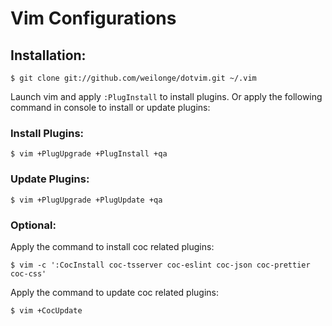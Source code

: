 # Vim Configurations

## Installation:

```console
$ git clone git://github.com/weilonge/dotvim.git ~/.vim
```

Launch vim and apply `:PlugInstall` to install plugins. Or apply the following command in console to install or update plugins:

### Install Plugins:

```console
$ vim +PlugUpgrade +PlugInstall +qa
```

### Update Plugins:

```console
$ vim +PlugUpgrade +PlugUpdate +qa
```

### Optional:

Apply the command to install coc related plugins:
```console
$ vim -c ':CocInstall coc-tsserver coc-eslint coc-json coc-prettier coc-css'
```

Apply the command to update coc related plugins:
```console
$ vim +CocUpdate
```

